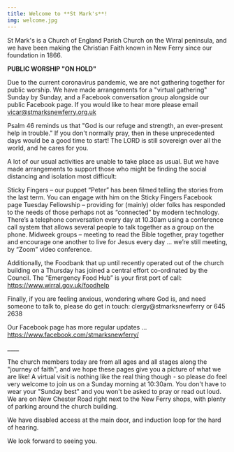 ```yaml
---
title: Welcome to **St Mark's**!
img: welcome.jpg
---
```

St Mark's is a Church of England Parish Church on the Wirral peninsula, and we have been making the Christian Faith known in New Ferry since our foundation in 1866.

**PUBLIC WORSHIP "ON HOLD"**

Due to the current coronavirus pandemic, we are not gathering together for public worship. We have made arrangements for a "virtual gathering" Sunday by Sunday, and a Facebook conversation group alongside our public Facebook page. If you would like to hear more please email vicar@stmarksnewferry.org.uk

Psalm 46 reminds us that "God is our refuge and strength, an ever-present help in trouble." If you don't normally pray, then in these unprecedented days would be a good time to start! The LORD is still sovereign over all the world, and he cares for you.

A lot of our usual activities are unable to take place as usual. But we have made arrangements to support those who might be finding the social distancing and isolation most difficult:

Sticky Fingers – our puppet “Peter” has been filmed telling the stories from the last term. You can engage with him on the Sticky Fingers Facebook page
Tuesday Fellowship – providing for (mainly) older folks has responded to the needs of those perhaps not as “connected” by modern technology. There’s a telephone conversation every day at 10.30am using a conference call system that allows several people to talk together as a group on the phone.
Midweek groups – meeting to read the Bible together, pray together and encourage one another to live for Jesus every day … we’re still meeting, by “Zoom” video conference.

Additionally, the Foodbank that up until recently operated out of the church building on a Thursday has joined a central effort co-ordinated by the Council. The “Emergency Food Hub” is your first port of call: https://www.wirral.gov.uk/foodhelp

Finally, if you are feeling anxious, wondering where God is, and need someone to talk to, please do get in touch: clergy@stmarksnewferry or 645 2638

Our Facebook page has more regular updates … https://www.facebook.com/stmarksnewferry/



**____**


The church members today are from all ages and all stages along the "journey of faith", and we hope these pages give you a picture of what we are like! A virtual visit is nothing like the real thing though - so please do feel very welcome to join us on a Sunday morning at 10:30am. You don't have to wear your "Sunday best" and you won't be asked to pray or read out loud. We are on New Chester Road right next to the New Ferry shops, with plenty of parking around the church building.

We have disabled access at the main door, and induction loop for the hard of hearing.

We look forward to seeing you.
